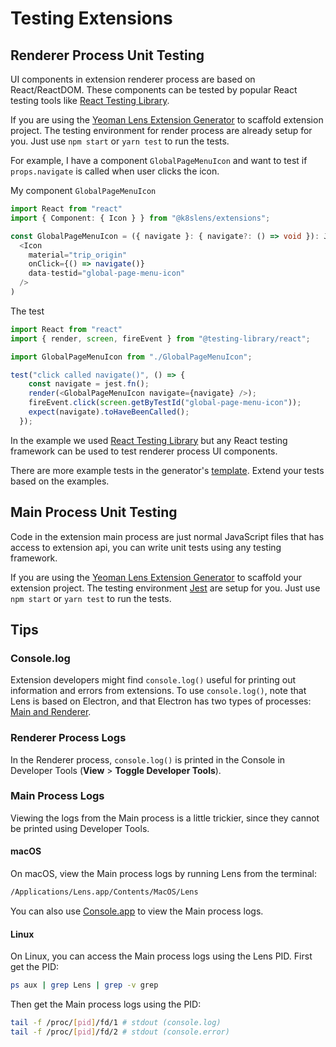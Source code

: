 # Testing Extensions

## Renderer Process Unit Testing

UI components in extension renderer process are based on React/ReactDOM. These components can be tested by popular React testing tools like [React Testing Library](https://github.com/testing-library/react-testing-library).

If you are using the [Yeoman Lens Extension Generator](https://github.com/lensapp/generator-lens-ext) to scaffold extension project. The testing environment for render process are already setup for you. Just use `npm start` or `yarn test` to run the tests.

For example, I have a component `GlobalPageMenuIcon` and want to test if `props.navigate` is called when user clicks the icon.

My component `GlobalPageMenuIcon`

```typescript
import React from "react"
import { Component: { Icon } } from "@k8slens/extensions";

const GlobalPageMenuIcon = ({ navigate }: { navigate?: () => void }): JSX.Element => (
  <Icon
    material="trip_origin"
    onClick={() => navigate()}
    data-testid="global-page-menu-icon"
  />
)
```

The test

```js
import React from "react"
import { render, screen, fireEvent } from "@testing-library/react";

import GlobalPageMenuIcon from "./GlobalPageMenuIcon";

test("click called navigate()", () => {
    const navigate = jest.fn();
    render(<GlobalPageMenuIcon navigate={navigate} />);
    fireEvent.click(screen.getByTestId("global-page-menu-icon"));
    expect(navigate).toHaveBeenCalled();
  });
```

In the example we used [React Testing Library](https://github.com/testing-library/react-testing-library) but any React testing framework can be used to test renderer process UI components.

There are more example tests in the generator's [template](https://github.com/lensapp/generator-lens-ext/tree/main/generators/app/templates/ext-ts/components). Extend your tests based on the examples.

## Main Process Unit Testing

Code in the extension main process are just normal JavaScript files that has access to extension api, you can write unit tests using any testing framework.

If you are using the [Yeoman Lens Extension Generator](https://github.com/lensapp/generator-lens-ext) to scaffold your extension project. The testing environment [Jest](https://jestjs.io/) are setup for you. Just use  `npm start` or `yarn test` to run the tests.

## Tips

### Console.log

Extension developers might find `console.log()` useful for printing out information and errors from extensions. To use `console.log()`, note that Lens is based on Electron, and that Electron has two types of processes: [Main and Renderer](https://www.electronjs.org/docs/tutorial/quick-start#main-and-renderer-processes).

### Renderer Process Logs

In the Renderer process, `console.log()` is printed in the Console in Developer Tools (**View** > **Toggle Developer Tools**).

### Main Process Logs

Viewing the logs from the Main process is a little trickier, since they cannot be printed using Developer Tools.

#### macOS

On macOS, view the Main process logs by running Lens from the terminal:

```bash
/Applications/Lens.app/Contents/MacOS/Lens
```

You can also use [Console.app](https://support.apple.com/en-gb/guide/console/welcome/mac) to view the Main process logs.

#### Linux

On Linux, you can access the Main process logs using the Lens PID. First get the PID:

```bash
ps aux | grep Lens | grep -v grep
```

Then get the Main process logs using the PID:

```bash
tail -f /proc/[pid]/fd/1 # stdout (console.log)
tail -f /proc/[pid]/fd/2 # stdout (console.error)
```
